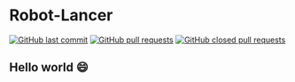 # Robot-Lancer

[![GitHub last commit](https://img.shields.io/github/last-commit/Tinblackstar/Robot-Lancer.svg)](https://github.com/Tinblackstar/Robot-Lancer/commits/master)
[![GitHub pull requests](https://img.shields.io/github/issues-pr/Tinblackstar/Robot-Lancer.svg)](https://github.com/Tinblackstar/Robot-Lancer/pulls)
[![GitHub closed pull requests](https://img.shields.io/github/issues-pr-closed/Tinblackstar/Robot-Lancer.svg)](https://github.com/Tinblackstar/Robot-Lancer/pulls?q=is%3Apr+is%3Aclosed)

## Hello world :smile:
